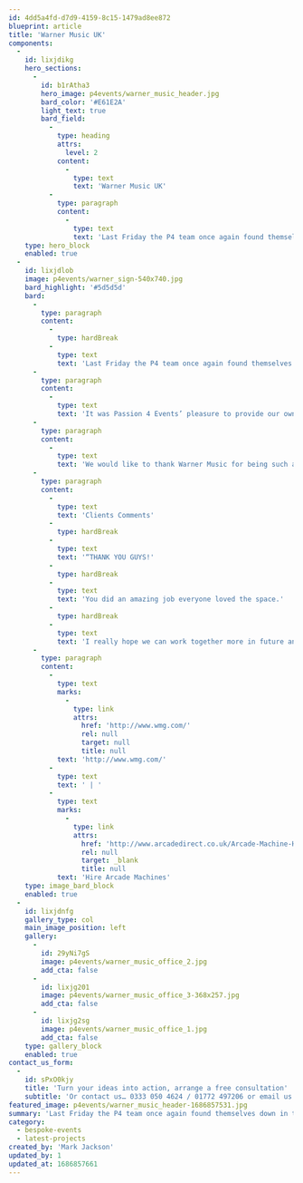 ```yaml
---
id: 4dd5a4fd-d7d9-4159-8c15-1479ad8ee872
blueprint: article
title: 'Warner Music UK'
components:
  -
    id: lixjdikg
    hero_sections:
      -
        id: b1rAtha3
        hero_image: p4events/warner_music_header.jpg
        bard_color: '#E61E2A'
        light_text: true
        bard_field:
          -
            type: heading
            attrs:
              level: 2
            content:
              -
                type: text
                text: 'Warner Music UK'
          -
            type: paragraph
            content:
              -
                type: text
                text: 'Last Friday the P4 team once again found themselves down in the Big Smoke, this time all set to start work with new client Warner Music UK on their Games Day, an event intended to give the hard working Warner Music staff AND artists some well deserved down time.'
    type: hero_block
    enabled: true
  -
    id: lixjdlob
    image: p4events/warner_sign-540x740.jpg
    bard_highlight: '#5d5d5d'
    bard:
      -
        type: paragraph
        content:
          -
            type: hardBreak
          -
            type: text
            text: 'Last Friday the P4 team once again found themselves down in the Big Smoke, this time all set to start work with new client Warner Music UK on their Games Day, an event intended to give the hard working Warner Music staff AND artists some well deserved down time.'
      -
        type: paragraph
        content:
          -
            type: text
            text: 'It was Passion 4 Events’ pleasure to provide our own range of retro arcade machines including the all time favorite Pac-Man, along with a custom Pac-Man chair and Fatboy accessories. We were over the moon when Sony Playstation turned up during set-up and we got to try out the brand new PS4 while they took a walk down memory lane on our Space Invaders.'
      -
        type: paragraph
        content:
          -
            type: text
            text: 'We would like to thank Warner Music for being such a fantastic client, and we look forward to our future collaborations.'
      -
        type: paragraph
        content:
          -
            type: text
            text: 'Clients Comments'
          -
            type: hardBreak
          -
            type: text
            text: '“THANK YOU GUYS!'
          -
            type: hardBreak
          -
            type: text
            text: 'You did an amazing job everyone loved the space.'
          -
            type: hardBreak
          -
            type: text
            text: 'I really hope we can work together more in future and fingers crossed this partnership leads to even bigger and better events with WMUK!”'
      -
        type: paragraph
        content:
          -
            type: text
            marks:
              -
                type: link
                attrs:
                  href: 'http://www.wmg.com/'
                  rel: null
                  target: null
                  title: null
            text: 'http://www.wmg.com/'
          -
            type: text
            text: ' | '
          -
            type: text
            marks:
              -
                type: link
                attrs:
                  href: 'http://www.arcadedirect.co.uk/Arcade-Machine-Hire.html'
                  rel: null
                  target: _blank
                  title: null
            text: 'Hire Arcade Machines'
    type: image_bard_block
    enabled: true
  -
    id: lixjdnfg
    gallery_type: col
    main_image_position: left
    gallery:
      -
        id: 29yNi7gS
        image: p4events/warner_music_office_2.jpg
        add_cta: false
      -
        id: lixjg201
        image: p4events/warner_music_office_3-368x257.jpg
        add_cta: false
      -
        id: lixjg2sg
        image: p4events/warner_music_office_1.jpg
        add_cta: false
    type: gallery_block
    enabled: true
contact_us_form:
  -
    id: sPxO0kjy
    title: 'Turn your ideas into action, arrange a free consultation'
    subtitle: 'Or contact us… 0333 050 4624 / 01772 497206 or email us: info@p4events.co.uk'
featured_image: p4events/warner_music_header-1686857531.jpg
summary: 'Last Friday the P4 team once again found themselves down in the Big Smoke, this time all set to start work with new client Warner Music UK on their Games Day, an event intended to give the hard working Warner Music staff AND artists some well deserved down time.'
category:
  - bespoke-events
  - latest-projects
created_by: 'Mark Jackson'
updated_by: 1
updated_at: 1686857661
---
```

